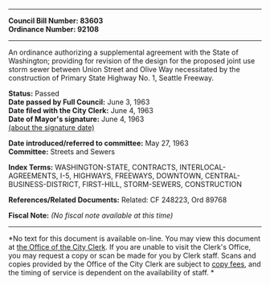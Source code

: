 * * * * *  
  
**Council Bill Number: [](#h0)[](#h2)83603**   
**Ordinance Number: 92108**  
  
* * * * *  
  
An ordinance authorizing a supplemental agreement with the State of Washington; providing for revision of the design for the proposed joint use storm sewer between Union Street and Olive Way necessitated by the construction of Primary State Highway No. 1, Seattle Freeway.  
  
**Status:** Passed   
**Date passed by Full Council:** June 3, 1963   
**Date filed with the City Clerk:** June 4, 1963   
**Date of Mayor's signature:** June 4, 1963   
[(about the signature date)](/~public/approvaldate.htm)   
  
  
**Date introduced/referred to committee:** May 27, 1963   
**Committee:** Streets and Sewers   
  
**Index Terms:** WASHINGTON-STATE, CONTRACTS, INTERLOCAL-AGREEMENTS, I-5, HIGHWAYS, FREEWAYS, DOWNTOWN, CENTRAL-BUSINESS-DISTRICT, FIRST-HILL, STORM-SEWERS, CONSTRUCTION  
  
**References/Related Documents:** Related: CF 248223, Ord 89768  
  
**Fiscal Note:** *(No fiscal note available at this time)*  
  
* * * * *  
  
*No text for this document is available on-line. You may view this document at [the Office of the City Clerk](http://www.seattle.gov/leg/clerk/contactUs.htm). If you are unable to visit the Clerk's Office, you may request a copy or scan be made for you by Clerk staff. Scans and copies provided by the Office of the City Clerk are subject to [copy fees](http://clerk.seattle.gov/~public/clerkfees.htm), and the timing of service is dependent on the availability of staff. *  
  
  
